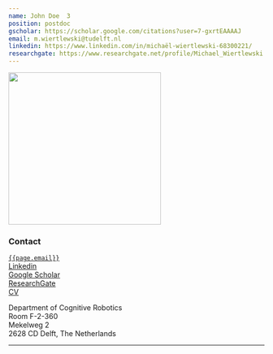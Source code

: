```yaml
---
name: John Doe  3
position: postdoc
gscholar: https://scholar.google.com/citations?user=7-gxrtEAAAAJ
email: m.wiertlewski@tudelft.nl
linkedin: https://www.linkedin.com/in/michaël-wiertlewski-68300221/
researchgate: https://www.researchgate.net/profile/Michael_Wiertlewski
---
```


<img width="300" src="{{site.baseurl}}/images/people/{{page.avatar}}" data-action="zoom">

### Contact

<i class="fa fa-envelope-o"></i> [`{{page.email}}`](mailto:{{page.email}})<br>
<i class="fa fa-linkedin-square"></i> [Linkedin]({{page.gscholar}})<br>
<i class="ai ai-google-scholar-square"></i> [Google Scholar]({{page.gscholar}}) <br>
<i class="ai ai-researchgate-square"></i> [ResearchGate]({{page.researchgate}}) <br>
<i class="fa fa-graduation-cap"></i> [CV]({{site.baseurl}}/pdf/cv/cv-wiertlewski.pdf) <br>


<i class="fa fa-building"></i> Department of Cognitive Robotics <br>
<i class="fa fa-building" style="color: white"></i> Room F-2-360<br>
<i class="fa fa-building" style="color: white"></i> Mekelweg 2<br>
<i class="fa fa-building" style="color: white"></i> 2628 CD Delft, The Netherlands

<hr>
